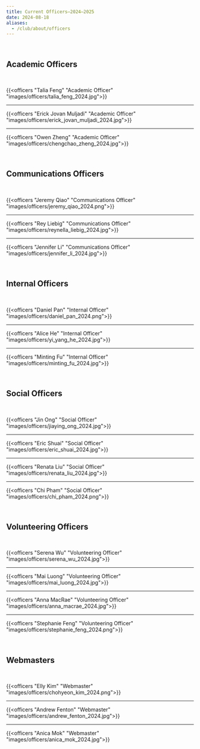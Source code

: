 ```yaml
---
title: Current Officers—2024–2025
date: 2024-08-18
aliases:
  - /club/about/officers
---
```


<br/>

## Academic Officers

<br/>

{{<officers "Talia Feng" "Academic Officer" "images/officers/talia_feng_2024.jpg">}}

---

{{<officers "Erick Jovan Muljadi" "Academic Officer" "images/officers/erick_jovan_muljadi_2024.jpg">}}

---

{{<officers "Owen Zheng" "Academic Officer" "images/officers/chengchao_zheng_2024.jpg">}}

<br/>

## Communications Officers

<br/>

{{<officers "Jeremy Qiao" "Communications Officer" "images/officers/jeremy_qiao_2024.png">}}

---

{{<officers "Rey Liebig" "Communications Officer" "images/officers/reynella_liebig_2024.jpg">}}

---

{{<officers "Jennifer Li" "Communications Officer" "images/officers/jennifer_li_2024.jpg">}}

<br/>

## Internal Officers

<br/>

{{<officers "Daniel Pan" "Internal Officer" "images/officers/daniel_pan_2024.png">}}

---

{{<officers "Alice He" "Internal Officer" "images/officers/yi_yang_he_2024.jpg">}}

---

{{<officers "Minting Fu" "Internal Officer" "images/officers/minting_fu_2024.jpg">}}

<br/>

## Social Officers

<br/>

{{<officers "Jin Ong" "Social Officer" "images/officers/jiaying_ong_2024.jpg">}}

---

{{<officers "Eric Shuai" "Social Officer" "images/officers/eric_shuai_2024.jpg">}}

---

{{<officers "Renata Liu" "Social Officer" "images/officers/renata_liu_2024.jpg">}}

---

{{<officers "Chi Pham" "Social Officer" "images/officers/chi_pham_2024.png">}}

<br/>

## Volunteering Officers

<br/>

{{<officers "Serena Wu" "Volunteering Officer" "images/officers/serena_wu_2024.jpg">}}

---

{{<officers "Mai Luong" "Volunteering Officer" "images/officers/mai_luong_2024.jpg">}}

---

{{<officers "Anna MacRae" "Volunteering Officer" "images/officers/anna_macrae_2024.jpg">}}

---

{{<officers "Stephanie Feng" "Volunteering Officer" "images/officers/stephanie_feng_2024.png">}}

<br/>

## Webmasters

<br/>

{{<officers "Elly Kim" "Webmaster" "images/officers/chohyeon_kim_2024.png">}}

---

{{<officers "Andrew Fenton" "Webmaster" "images/officers/andrew_fenton_2024.jpg">}}

---

{{<officers "Anica Mok" "Webmaster" "images/officers/anica_mok_2024.jpg">}}
